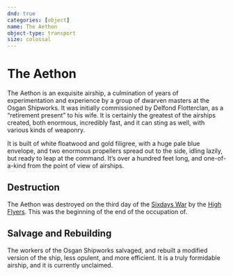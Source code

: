 ```yaml
---
dnd: true
categories: [object]
name: The Aethon
object-type: transport
size: colossal
---
```


# The Aethon
The Aethon is an exquisite airship, a culmination of years of experimentation and experience by a group of dwarven masters at the Osgan Shipworks.  It was initially commissioned by Delfond Flotterclan, as a “retirement present” to his wife.  It is certainly the greatest of the airships created, both enormous, incredibly fast, and it can sting as well, with various kinds of weaponry.

It is built of white floatwood and gold filigree, with a huge pale blue envelope, and two enormous propellers spread out to the side, idling lazily, but ready to leap at the command.  It’s over a hundred feet long, and one-of-a-kind from the point of view of airships.  

## Destruction
The Aethon was destroyed on the third day of the [Sixdays War](../history/the_sixdays_war.md) by the [High Flyers](../people/high_flyers.md).  This was the beginning of the end of the occupation of.

## Salvage and Rebuilding
The workers of the Osgan Shipworks salvaged, and rebuilt a modified version of the ship, less opulent, and more efficient.  It is a truly formidable airship, and it is currently unclaimed.